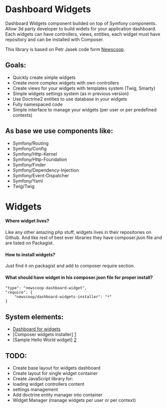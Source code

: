 Dashboard Widgets
================

Dashboard Widgets component builded on top of Symfony components. Allow 3d party developer to build widets for your application dashboard. Each widgets can have controllers, views, entities, each widget must have repository and can be installed with Composer.

This library is based on Petr Jasek code form [Newscoop][3].

## Goals:

* Quickly create simple widgets
* Create more complex widgets with own controllers
* Create views for your widgets with templates system (Twig, Smarty)
* Simple widgets settings system (as in previous version)
* Use Doctrine2 entities to use database in your widgets
* Fully namespaced code
* Simple interface to manage your widgets (per user or per predefined contexts)

## As base we use components like:

* Symfony/Routing
* Symfony/Config
* Symfony/Http-Kernel
* Symfony/Http-Foundation
* Symfony/Finder
* Symfony/Dependency-Injection
* Symfony/Event-Dispatcher
* Symfony/Yaml
* Twig/Twig

# Widgets

#### Where widget lives?

Like any other amazing php stuff, widgets lives in their repositories on Github.
And like rest of best ever libraries they have composer.json file and are listed on Packagist.

#### How to install widgets?

Just find it on packagist and add to composer require section.

#### What should have widget in his composer.json file for proper install?

    "type": "newscoop-dashboard-widget",
    "require": {
        "newscoop/dashboard-widgets-installer": "*"
    }

## System elements:

* [Dashboard for widgets][4]
* [Composer widgets installer] [1]
* [Sample Hello World widget] [2]

## TODO:

* Create base layout for widgets dashboard
* Create layout for single widget container
* Create JavaScript library for:
 * loading widget controllers content
 * settings management
* Add doctrine entity manager into container
* Widget Manager (manage widgets per user or per context)

[1]: https://github.com/ahilles107/newscoop-dashboard-widget-installer
[2]: https://github.com/ahilles107/hello-world-dashboard-widget
[3]: https://github.com/sourcefabric/Newscoop
[4]: https://github.com/ahilles107/dashboard-widgets-dashboard